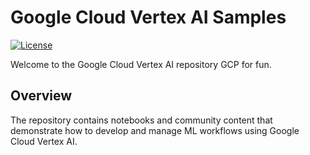 # Google Cloud Vertex AI Samples

[![License](https://img.shields.io/badge/License-Apache%202.0-blue.svg)](LICENSE)

Welcome to the Google Cloud Vertex AI  repository GCP for fun.

## Overview

The repository contains notebooks and community content that demonstrate how to develop and manage ML workflows using Google Cloud Vertex AI.


